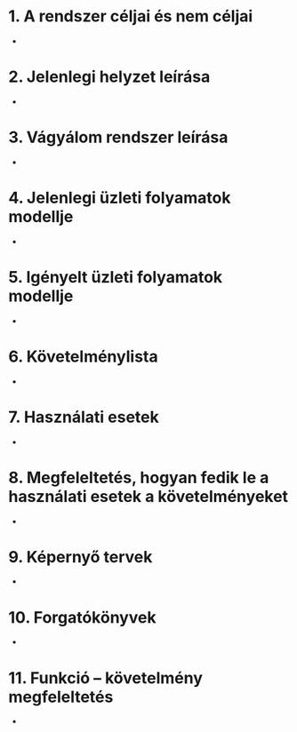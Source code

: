 # 1. A rendszer céljai és nem céljai
-
# 2. Jelenlegi helyzet leírása
-
# 3. Vágyálom rendszer leírása
-
# 4. Jelenlegi üzleti folyamatok modellje
-
# 5. Igényelt üzleti folyamatok modellje
-
# 6. Követelménylista
-
# 7. Használati esetek
-
# 8. Megfeleltetés, hogyan fedik le a használati esetek a követelményeket
-
# 9. Képernyő tervek
-
# 10. Forgatókönyvek
-
# 11. Funkció – követelmény megfeleltetés
-
